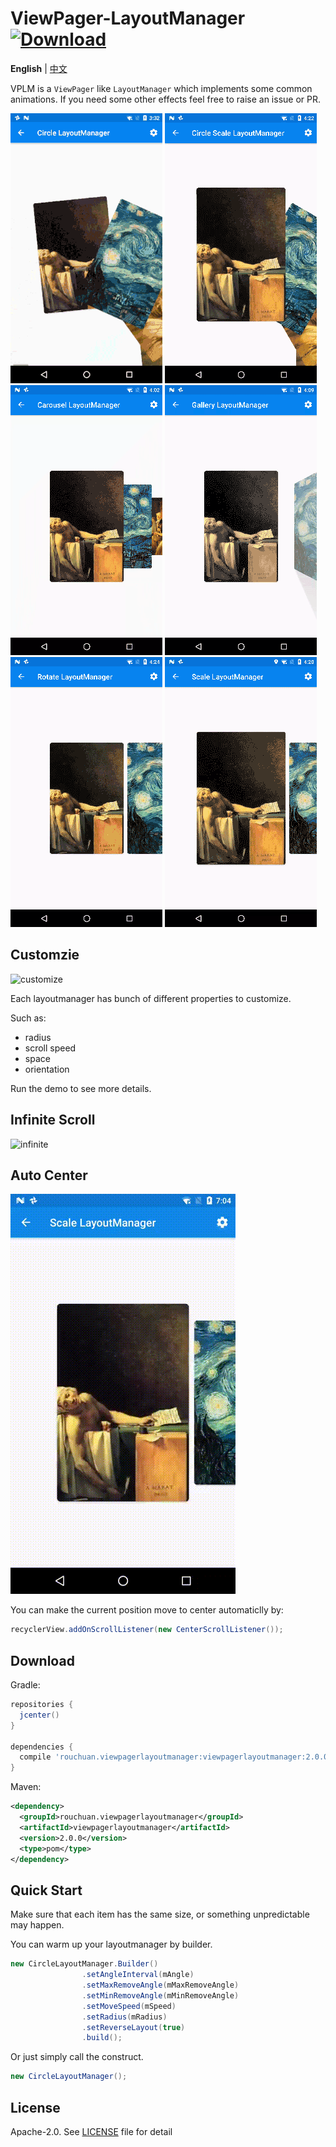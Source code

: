 # ViewPager-LayoutManager [![Download](https://api.bintray.com/packages/rouchuan/maven/viewpager-layout-manager/images/download.svg) ](https://bintray.com/rouchuan/maven/viewpager-layout-manager/_latestVersion)

**English** | [中文](README_ZH.md)

VPLM is a `ViewPager` like `LayoutManager` which implements some common animations. If you need some other effects feel free to raise an issue or PR.

![circle](static/circle.gif) ![circle_scale](static/circle_scale.gif) ![carousel](static/carousel.gif) ![gallery](static/gallery.gif) ![rotate](static/rotate.gif) ![scale](static/scale.gif)

## Customzie

![customize](static/customize.gif)

Each layoutmanager has bunch of different properties to customize.

Such as:
* radius
* scroll speed
* space
* orientation

Run the demo to see more details.

## Infinite Scroll

![infinite](static/infinite.gif)

## Auto Center

![auto_center](static/auto_center.gif)

You can make the current position move to center automaticlly by:
```java
recyclerView.addOnScrollListener(new CenterScrollListener());
```

## Download

Gradle:

```groovy
repositories {
  jcenter()
}

dependencies {
  compile 'rouchuan.viewpagerlayoutmanager:viewpagerlayoutmanager:2.0.0'
}
```

Maven:

```xml
<dependency>
  <groupId>rouchuan.viewpagerlayoutmanager</groupId>
  <artifactId>viewpagerlayoutmanager</artifactId>
  <version>2.0.0</version>
  <type>pom</type>
</dependency>
```

## Quick Start
Make sure that each item has the same size, or something unpredictable may happen.

You can warm up your layoutmanager by builder.

```java
new CircleLayoutManager.Builder()
                .setAngleInterval(mAngle)
                .setMaxRemoveAngle(mMaxRemoveAngle)
                .setMinRemoveAngle(mMinRemoveAngle)
                .setMoveSpeed(mSpeed)
                .setRadius(mRadius)
                .setReverseLayout(true)
                .build();
```

Or just simply call the construct.

```java
new CircleLayoutManager();
```

## License

Apache-2.0. See [LICENSE](LICENSE) file for detail